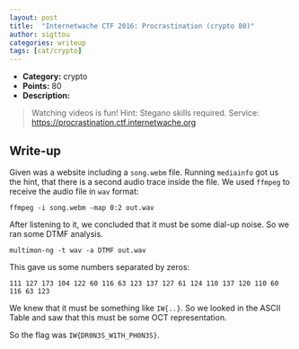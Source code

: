 ```yaml
---
layout: post
title:  "Internetwache CTF 2016: Procrastination (crypto 80)"
author: sigttou
categories: writeup
tags: [cat/crypto]
---
```


* **Category:** crypto
* **Points:** 80
* **Description:** 

> Watching videos is fun! Hint: Stegano skills required.
> Service: https://procrastination.ctf.internetwache.org

## Write-up

Given was a website including a `song.webm` file. Running `mediainfo` got us the hint,
that there is a second audio trace inside the file.
We used `ffmpeg` to receive the audio file in `wav` format:

```
ffmpeg -i song.webm -map 0:2 out.wav
```

After listening to it, we concluded that it must be some dial-up noise. So we ran some DTMF analysis.

```
multimon-ng -t wav -a DTMF out.wav
```

This gave us some numbers separated by zeros:

```
111 127 173 104 122 60 116 63 123 137 127 61 124 110 137 120 110 60 116 63 123
```

We knew that it must be something like `IW{..}`.
So we looked in the ASCII Table and saw that this must be some OCT representation.


So the flag was `IW{DR0N3S_W1TH_PH0N3S}`.
